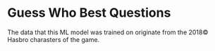 # Guess Who Best Questions
The data that this ML model was trained on originate from the 2018&copy; Hasbro charasters of the game.
